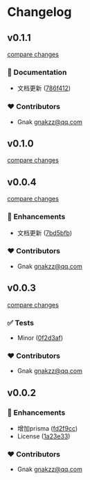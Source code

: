 # Changelog


## v0.1.1

[compare changes](https://github.com/aatrooox/nuxt4-quick-start/compare/v0.1.0...v0.1.1)

### 📖 Documentation

- 文档更新 ([786f412](https://github.com/aatrooox/nuxt4-quick-start/commit/786f412))

### ❤️ Contributors

- Gnak <gnakzz@qq.com>

## v0.1.0

[compare changes](https://github.com/aatrooox/nuxt4-quick-start/compare/v0.0.4...v0.1.0)

## v0.0.4

[compare changes](https://github.com/aatrooox/nuxt4-quick-start/compare/v0.0.3...v0.0.4)

### 🚀 Enhancements

- 文档更新 ([7bd5bfb](https://github.com/aatrooox/nuxt4-quick-start/commit/7bd5bfb))

### ❤️ Contributors

- Gnak <gnakzz@qq.com>

## v0.0.3

[compare changes](https://github.com/aatrooox/nuxt4-quick-start/compare/v0.0.2...v0.0.3)

### ✅ Tests

- Minor ([0f2d3af](https://github.com/aatrooox/nuxt4-quick-start/commit/0f2d3af))

### ❤️ Contributors

- Gnak <gnakzz@qq.com>

## v0.0.2


### 🚀 Enhancements

- 增加prisma ([fd2f9cc](https://github.com/aatrooox/nuxt4-quick-start/commit/fd2f9cc))
- License ([1a23e33](https://github.com/aatrooox/nuxt4-quick-start/commit/1a23e33))

### ❤️ Contributors

- Gnak <gnakzz@qq.com>

